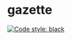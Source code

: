 # gazette

[![Code style: black](https://img.shields.io/badge/code%20style-black-000000.svg)](https://github.com/psf/black)